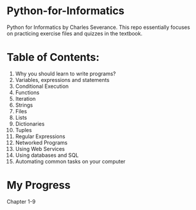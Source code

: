 # Python-for-Informatics
Python for Informatics by Charles Severance. 
This repo essentially focuses on practicing exercise files and quizzes in the textbook.

# Table of Contents:
1. Why you should learn to write programs?
2. Variables, expressions and statements
3. Conditional Execution
4. Functions
5. Iteration
6. Strings
7. Files
8. Lists
9. Dictionaries
10. Tuples
11. Regular Expressions
12. Networked Programs
13. Using Web Services
14. Using databases and SQL
15. Automating common tasks on your computer

# My Progress 
Chapter 1-9
